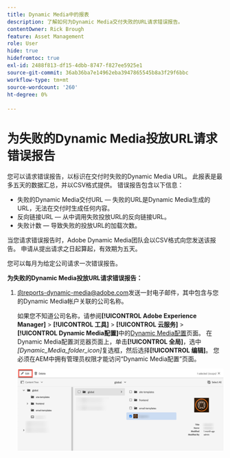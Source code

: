 ```yaml
---
title: Dynamic Media中的报表
description: 了解如何为Dynamic Media交付失败的URL请求错误报告。
contentOwner: Rick Brough
feature: Asset Management
role: User
hide: true
hidefromtoc: true
exl-id: 2488f813-df15-4dbb-8747-f827ee5925e1
source-git-commit: 36ab36ba7e14962eba3947865545b8a3f29f6bbc
workflow-type: tm+mt
source-wordcount: '260'
ht-degree: 0%

---
```


# 为失败的Dynamic Media投放URL请求错误报告

您可以请求错误报告，以标识在交付时失败的Dynamic Media URL。 此报表是最多五天的数据汇总，并以CSV格式提供。 错误报告包含以下信息：

* 失败的Dynamic Media交付URL — 失败的URL是Dynamic Media生成的URL，无法在交付时生成任何内容。
* 反向链接URL — 从中调用失败投放URL的反向链接URL。
* 失败计数 — 导致失败的投放URL的加载次数。

当您请求错误报告时，Adobe Dynamic Media团队会以CSV格式向您发送该报告。 申请从提出请求之日起算起，有效期为五天。

您可以每月为给定公司请求一次错误报告。

**为失败的Dynamic Media投放URL请求错误报告：**

1. [向reports-dynamic-media@adobe.com](mailto:reports-dynamic-media@adobe.com)发送一封电子邮件，其中包含与您的Dynamic Media帐户关联的公司名称。

   如果您不知道公司名称，请参阅&#x200B;**[!UICONTROL Adobe Experience Manager]** > **[!UICONTROL 工具]** > **[!UICONTROL 云服务]** > **[!UICONTROL Dynamic Media配置]**&#x200B;中的[Dynamic Media配置](https://experienceleague.adobe.com/docs/experience-manager-cloud-service/content/assets/dynamicmedia/config-dm.html?lang=zh-Hans#configuring-dynamic-media-cloud-services)页面。 在Dynamic Media配置浏览器页面上，单击&#x200B;**[!UICONTROL 全局]**，选中&#x200B;*[Dynamic_Media_folder_icon]*&#x200B;复选框，然后选择&#x200B;**[!UICONTROL 编辑]**。 您必须在AEM中拥有管理员权限才能访问“Dynamic Media配置”页面。

   ![正在访问Dynamic Media配置页。](/help/assets/dynamic-media/assets/reporting-accessdmconfig.png)
